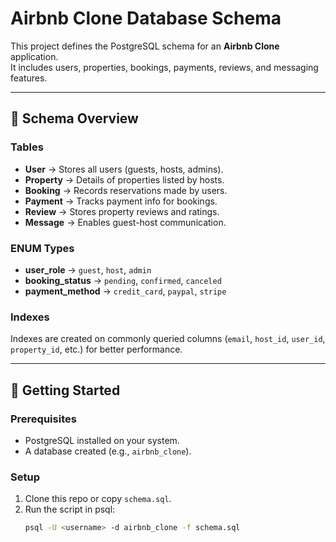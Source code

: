 # Airbnb Clone Database Schema

This project defines the PostgreSQL schema for an **Airbnb Clone** application.  
It includes users, properties, bookings, payments, reviews, and messaging features.

---

## 📂 Schema Overview

### Tables
- **User** → Stores all users (guests, hosts, admins).
- **Property** → Details of properties listed by hosts.
- **Booking** → Records reservations made by users.
- **Payment** → Tracks payment info for bookings.
- **Review** → Stores property reviews and ratings.
- **Message** → Enables guest-host communication.

### ENUM Types
- **user_role** → `guest`, `host`, `admin`
- **booking_status** → `pending`, `confirmed`, `canceled`
- **payment_method** → `credit_card`, `paypal`, `stripe`

### Indexes
Indexes are created on commonly queried columns (`email`, `host_id`, `user_id`, `property_id`, etc.) for better performance.

---

## 🚀 Getting Started

### Prerequisites
- PostgreSQL installed on your system.
- A database created (e.g., `airbnb_clone`).

### Setup
1. Clone this repo or copy `schema.sql`.
2. Run the script in psql:
   ```bash
   psql -U <username> -d airbnb_clone -f schema.sql
